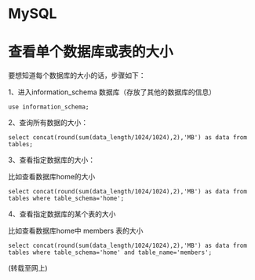 <!-- title : mysql -->

# MySQL #

# 查看单个数据库或表的大小 #
要想知道每个数据库的大小的话，步骤如下：

1、进入information_schema 数据库（存放了其他的数据库的信息）

	use information_schema;


2、查询所有数据的大小：

	select concat(round(sum(data_length/1024/1024),2),'MB') as data from tables;

3、查看指定数据库的大小：

比如查看数据库home的大小

	select concat(round(sum(data_length/1024/1024),2),'MB') as data from tables where table_schema='home';

4、查看指定数据库的某个表的大小

比如查看数据库home中 members 表的大小

	select concat(round(sum(data_length/1024/1024),2),'MB') as data from tables where table_schema='home' and table_name='members';

(转载至网上)

